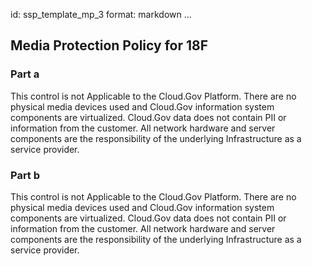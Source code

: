 id: ssp_template_mp_3
format: markdown
...
## Media Protection Policy for 18F

### Part a

This control is not Applicable to the Cloud.Gov Platform. There are no physical media devices used and Cloud.Gov information system components are virtualized. Cloud.Gov data does not contain PII or information from the customer.  All network hardware and server components are the responsibility of the underlying Infrastructure as a service provider.

### Part b

This control is not Applicable to the Cloud.Gov Platform. There are no physical media devices used and Cloud.Gov information system components are virtualized. Cloud.Gov data does not contain PII or information from the customer.  All network hardware and server components are the responsibility of the underlying Infrastructure as a service provider.
